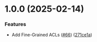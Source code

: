 # 1.0.0 (2025-02-14)


### Features

* Add Fine-Grained ACLs ([#66](https://github.com/adobe/da-collab/issues/66)) ([271ce1a](https://github.com/adobe/da-collab/commit/271ce1afa48c8c3e974cbc84dff4b693bf9951ff))
